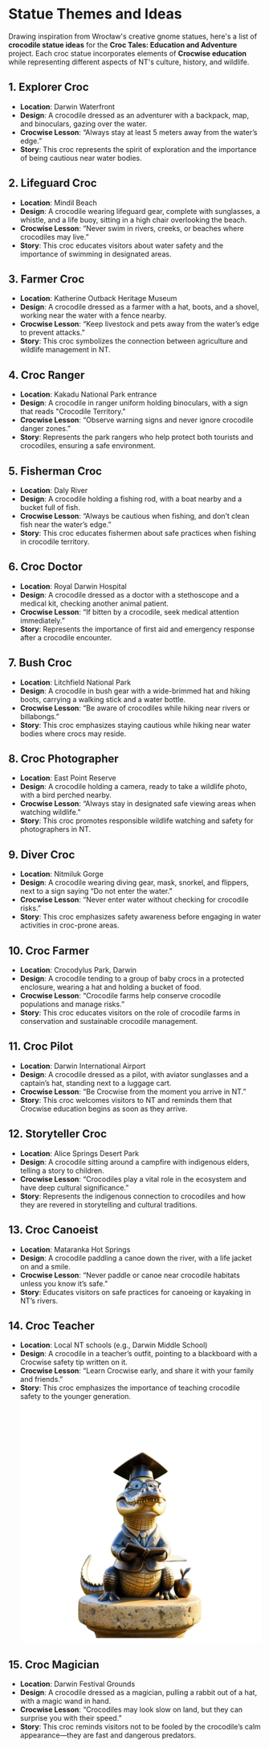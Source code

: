 # Statue Themes and Ideas

Drawing inspiration from Wrocław's creative gnome statues, here's a list of **crocodile statue ideas** for the **Croc Tales: Education and Adventure** project. Each croc statue incorporates elements of **Crocwise education** while representing different aspects of NT's culture, history, and wildlife.

## 1. **Explorer Croc**
- **Location**: Darwin Waterfront
- **Design**: A crocodile dressed as an adventurer with a backpack, map, and binoculars, gazing over the water.
- **Crocwise Lesson**: “Always stay at least 5 meters away from the water’s edge.”
- **Story**: This croc represents the spirit of exploration and the importance of being cautious near water bodies.

## 2. **Lifeguard Croc**
- **Location**: Mindil Beach
- **Design**: A crocodile wearing lifeguard gear, complete with sunglasses, a whistle, and a life buoy, sitting in a high chair overlooking the beach.
- **Crocwise Lesson**: “Never swim in rivers, creeks, or beaches where crocodiles may live.”
- **Story**: This croc educates visitors about water safety and the importance of swimming in designated areas.

## 3. **Farmer Croc**
- **Location**: Katherine Outback Heritage Museum
- **Design**: A crocodile dressed as a farmer with a hat, boots, and a shovel, working near the water with a fence nearby.
- **Crocwise Lesson**: “Keep livestock and pets away from the water’s edge to prevent attacks.”
- **Story**: This croc symbolizes the connection between agriculture and wildlife management in NT.

## 4. **Croc Ranger**
- **Location**: Kakadu National Park entrance
- **Design**: A crocodile in ranger uniform holding binoculars, with a sign that reads "Crocodile Territory."
- **Crocwise Lesson**: “Observe warning signs and never ignore crocodile danger zones.”
- **Story**: Represents the park rangers who help protect both tourists and crocodiles, ensuring a safe environment.

## 5. **Fisherman Croc**
- **Location**: Daly River
- **Design**: A crocodile holding a fishing rod, with a boat nearby and a bucket full of fish.
- **Crocwise Lesson**: “Always be cautious when fishing, and don’t clean fish near the water’s edge.”
- **Story**: This croc educates fishermen about safe practices when fishing in crocodile territory.

## 6. **Croc Doctor**
- **Location**: Royal Darwin Hospital
- **Design**: A crocodile dressed as a doctor with a stethoscope and a medical kit, checking another animal patient.
- **Crocwise Lesson**: “If bitten by a crocodile, seek medical attention immediately.”
- **Story**: Represents the importance of first aid and emergency response after a crocodile encounter.

## 7. **Bush Croc**
- **Location**: Litchfield National Park
- **Design**: A crocodile in bush gear with a wide-brimmed hat and hiking boots, carrying a walking stick and a water bottle.
- **Crocwise Lesson**: “Be aware of crocodiles while hiking near rivers or billabongs.”
- **Story**: This croc emphasizes staying cautious while hiking near water bodies where crocs may reside.

## 8. **Croc Photographer**
- **Location**: East Point Reserve
- **Design**: A crocodile holding a camera, ready to take a wildlife photo, with a bird perched nearby.
- **Crocwise Lesson**: “Always stay in designated safe viewing areas when watching wildlife.”
- **Story**: This croc promotes responsible wildlife watching and safety for photographers in NT.

## 9. **Diver Croc**
- **Location**: Nitmiluk Gorge
- **Design**: A crocodile wearing diving gear, mask, snorkel, and flippers, next to a sign saying “Do not enter the water.”
- **Crocwise Lesson**: “Never enter water without checking for crocodile risks.”
- **Story**: This croc emphasizes safety awareness before engaging in water activities in croc-prone areas.

## 10. **Croc Farmer**
- **Location**: Crocodylus Park, Darwin
- **Design**: A crocodile tending to a group of baby crocs in a protected enclosure, wearing a hat and holding a bucket of food.
- **Crocwise Lesson**: “Crocodile farms help conserve crocodile populations and manage risks.”
- **Story**: This croc educates visitors on the role of crocodile farms in conservation and sustainable crocodile management.

## 11. **Croc Pilot**
- **Location**: Darwin International Airport
- **Design**: A crocodile dressed as a pilot, with aviator sunglasses and a captain’s hat, standing next to a luggage cart.
- **Crocwise Lesson**: “Be Crocwise from the moment you arrive in NT.”
- **Story**: This croc welcomes visitors to NT and reminds them that Crocwise education begins as soon as they arrive.

## 12. **Storyteller Croc**
- **Location**: Alice Springs Desert Park
- **Design**: A crocodile sitting around a campfire with indigenous elders, telling a story to children.
- **Crocwise Lesson**: “Crocodiles play a vital role in the ecosystem and have deep cultural significance.”
- **Story**: Represents the indigenous connection to crocodiles and how they are revered in storytelling and cultural traditions.

## 13. **Croc Canoeist**
- **Location**: Mataranka Hot Springs
- **Design**: A crocodile paddling a canoe down the river, with a life jacket on and a smile.
- **Crocwise Lesson**: “Never paddle or canoe near crocodile habitats unless you know it’s safe.”
- **Story**: Educates visitors on safe practices for canoeing or kayaking in NT’s rivers.

## 14. **Croc Teacher**
- **Location**: Local NT schools (e.g., Darwin Middle School)
- **Design**: A crocodile in a teacher’s outfit, pointing to a blackboard with a Crocwise safety tip written on it.
- **Crocwise Lesson**: “Learn Crocwise early, and share it with your family and friends.”
- **Story**: This croc emphasizes the importance of teaching crocodile safety to the younger generation.
![Teacher Croc](https://github.com/MaxSmile/Croc-Tales-Education-and-Adventure/blob/main/images/teachercroc.png?raw=true)

## 15. **Croc Magician**
- **Location**: Darwin Festival Grounds
- **Design**: A crocodile dressed as a magician, pulling a rabbit out of a hat, with a magic wand in hand.
- **Crocwise Lesson**: “Crocodiles may look slow on land, but they can surprise you with their speed.”
- **Story**: This croc reminds visitors not to be fooled by the crocodile’s calm appearance—they are fast and dangerous predators.

